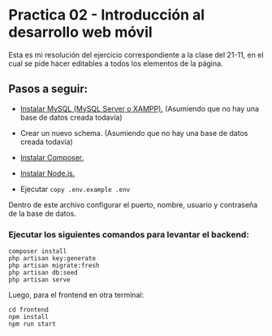# Practica 02 - Introducción al desarrollo web móvil

Esta es mi resolución del ejercicio correspondiente a la clase del 21-11, en el cual se pide hacer editables a todos los elementos de la página.

## Pasos a seguir:

- [Instalar MySQL (MySQL Server o XAMPP).](https://dev.mysql.com/downloads/mysql/) (Asumiendo que no hay una base de datos creada todavía)

- Crear un nuevo schema. (Asumiendo que no hay una base de datos creada todavía)

- [Instalar Composer.](https://getcomposer.org)

- [Instalar Node.js.](https://nodejs.org/en)

- Ejecutar  ``` copy .env.example .env ```

Dentro de este archivo configurar el puerto, nombre, usuario y contraseña de la base de datos.

### Ejecutar los siguientes comandos para levantar el backend:

```
composer install
php artisan key:generate
php artisan migrate:fresh
php artisan db:seed
php artisan serve
```
Luego, para el frontend en otra terminal:
```
cd frontend
npm install
npm run start
```
